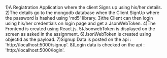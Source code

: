 1)A Regiatration Application where the client Signs up using his/her details.
2)The details go to the mongodb database when the Client SignUp where the password is hashed using 'md5' library.
3)the Client can then login using his/her credentials on login page and get a JsonWebToken.
4)The Frontend is created using React.js.
5)JsonwebToken is displayed on the screen as asked in the assignment.
6)JsonWebToken is created using objectid as the payload.
7)Signup Data is posted on the api : 'http://localhost:5000/signup'.
8)Login data is checked on the api : 'http://localhost:5000/login'.
